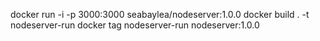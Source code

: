 docker run -i -p 3000:3000 seabaylea/nodeserver:1.0.0
docker build . -t nodeserver-run
docker tag nodeserver-run nodeserver:1.0.0